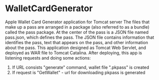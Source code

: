 # WalletCardGenerator
Apple Wallet Card Generator application for Tomcat server
The files that make up a pass are arranged in a package (also referred to as a bundle) called the pass package. At the center of the pass is a JSON file named pass.json, which defines the pass. The JSON file contains information that identifies the pass, text that appears on the pass, and other information about the pass. 
This application designed as Tomcat Web Servlet, and deployed as WAR file to Tomcat Catalina.
After deploying, this app is listening requests and doing some actions:
1. If URL consists "generate" command, wallet file ".pkpass" is created
2. If request is "GetWallet" - url for downloading pkpass is generated

